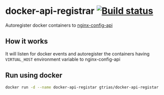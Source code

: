 # docker-api-registrar [![Build status][build svg]][build status]

Autoregister docker containers to [nginx-config-api]

## How it works

It will listen for docker events and autoregister the containers having
`VIRTUAL_HOST` environment variable to nginx-config-api

## Run using docker

```bash
docker run -d --name docker-api-registar gtrias/docker-api-registar
```

[build status]: https://travis-ci.org/gtrias/docker-api-registrar
[build svg]: https://travis-ci.org/gtrias/docker-api-registrar.svg?branch=master
[nginx-config-api]: https://github.com/gtrias/nginx-config-api
